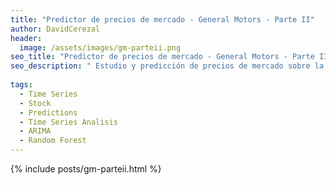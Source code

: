 ```yaml
---
title: "Predictor de precios de mercado - General Motors - Parte II"
author: DavidCerezal
header:
  image: /assets/images/gm-parteii.png
seo_title: "Predictor de precios de mercado - General Motors - Parte II"
seo_description: " Estudio y predicción de precios de mercado sobre la compañía General Motors - Parte I: Modelos de referencia (Arima, Random Forest)"
  
tags: 
  - Time Series
  - Stock
  - Predictions
  - Time Series Analisis
  - ARIMA
  - Random Forest
---
```

{% include posts/gm-parteii.html %}